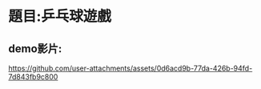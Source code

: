 # 題目:乒乓球遊戲
## demo影片:


https://github.com/user-attachments/assets/0d6acd9b-77da-426b-94fd-7d843fb9c800


